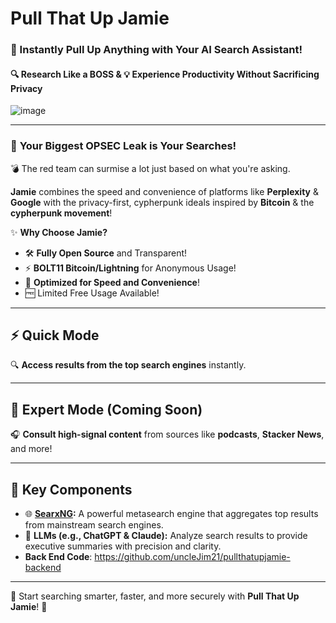 # Pull That Up Jamie  
### 🚀 Instantly Pull Up Anything with Your AI Search Assistant!  
#### 🔍 Research Like a BOSS & 💡 Experience Productivity Without Sacrificing Privacy  

![image](https://github.com/user-attachments/assets/fefa7794-5db7-41cd-bc8f-e2e363c1bedd)  

---

### 🔐 **Your Biggest OPSEC Leak is Your Searches!**  
💣 The red team can surmise a lot just based on what you're asking.  

**Jamie** combines the speed and convenience of platforms like **Perplexity** & **Google** with the privacy-first, cypherpunk ideals inspired by **Bitcoin** & the **cypherpunk movement**!  

✨ **Why Choose Jamie?**  
- 🛠️ **Fully Open Source** and Transparent!  
- ⚡ **BOLT11 Bitcoin/Lightning** for Anonymous Usage!  
- 🚄 **Optimized for Speed and Convenience**!  
- 🆓 Limited Free Usage Available!  

---

## ⚡ Quick Mode  
🔍 **Access results from the top search engines** instantly.  

---

## 🌟 Expert Mode (Coming Soon)  
🎧 **Consult high-signal content** from sources like **podcasts**, **Stacker News**, and more!  

---

## 🧩 **Key Components**  
- 🌐 **[SearxNG](https://github.com/searxng/searxng):** A powerful metasearch engine that aggregates top results from mainstream search engines.  
- 🤖 **LLMs (e.g., ChatGPT & Claude):** Analyze search results to provide executive summaries with precision and clarity.
- **Back End Code**: https://github.com/uncleJim21/pullthatupjamie-backend

---

🎉 Start searching smarter, faster, and more securely with **Pull That Up Jamie**! 🚀 

